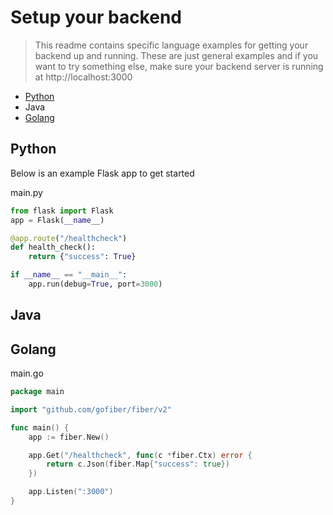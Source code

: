 # Setup your backend

> This readme contains specific language examples for getting your backend up and running. These are just general examples and if you want to try something else, make sure your backend server is running at http://localhost:3000

- [Python](#python)
- Java
- [Golang](#golang)

## Python

Below is an example Flask app to get started

main.py

```python
from flask import Flask
app = Flask(__name__)

@app.route("/healthcheck")
def health_check():
    return {"success": True}

if __name__ == "__main__":
    app.run(debug=True, port=3000)
```

## Java

## Golang

main.go

```go
package main

import "github.com/gofiber/fiber/v2"

func main() {
    app := fiber.New()

    app.Get("/healthcheck", func(c *fiber.Ctx) error {
        return c.Json(fiber.Map{"success": true})
    })

    app.Listen(":3000")
}
```
